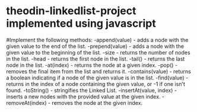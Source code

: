 # theodin-linkedlist-project implemented using javascript
#Implement the following methods:
-append(value) - adds a node with the given value to the end of the list.
-prepend(value) - adds a node with the given value to the beginning of the list.
-size - returns the number of nodes in the list.
-head - returns the first node in the list.
-tail() - returns the last node in the list.
-at(index) - returns the node at a given index.
-pop() - removes the final item from the list and returns it.
-contains(value) - returns a boolean indicating if a node of the given value is in the list.
-find(value) - returns in the index of a node containing the given value, or -1 if one isn't found.
-toString() - stringifies the Linked List.
-insertAt(value, index) - inserts a new nodes with the provided value at the given index.
-removeAt(index) - removes the node at the given index.

